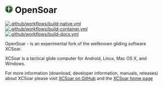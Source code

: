 # <img src="./Data/graphics/logo.svg" width="5%" alt="OpenSoar Logo"> OpenSoar

[![.github/workflows/build-native.yml](../../actions/workflows/build-native.yml/badge.svg)](../../actions/workflows/build-native.yml)
[![.github/workflows/build-container.yml](../../actions/workflows/build-container.yml/badge.svg)](../../actions/workflows/build-container.yml)
[![.github/workflows/build-docs.yml](../../actions/workflows/build-docs.yml/badge.svg)](../../actions/workflows/build-docs.yml)

OpenSoar - is an experimental fork of the wellknown gliding software XCSoar.

XCSoar is a tactical glide computer for Android, Linux, Mac OS X,
and Windows.

For more information (download, developer information, manuals, releases)
about XCSoar please visit 
[XCSoar on GitHub](https://github.com/XCSoar/XCSoar) and the 
[XCSoar home page](https://xcsoar.org/discover/manual.html)


